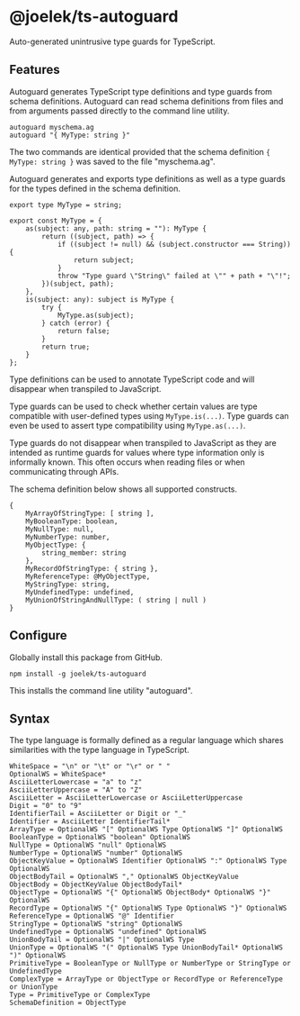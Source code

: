 # @joelek/ts-autoguard

Auto-generated unintrusive type guards for TypeScript.

## Features

Autoguard generates TypeScript type definitions and type guards from schema definitions. Autoguard can read schema definitions from files and from arguments passed directly to the command line utility.

```
autoguard myschema.ag
autoguard "{ MyType: string }"
```

The two commands are identical provided that the schema definition `{ MyType: string }` was saved to the file "myschema.ag".

Autoguard generates and exports type definitions as well as a type guards for the types defined in the schema definition.

```
export type MyType = string;

export const MyType = {
	as(subject: any, path: string = ""): MyType {
		return ((subject, path) => {
			if ((subject != null) && (subject.constructor === String)) {
				return subject;
			}
			throw "Type guard \"String\" failed at \"" + path + "\"!";
		})(subject, path);
	},
	is(subject: any): subject is MyType {
		try {
			MyType.as(subject);
		} catch (error) {
			return false;
		}
		return true;
	}
};
```

Type definitions can be used to annotate TypeScript code and will disappear when transpiled to JavaScript.

Type guards can be used to check whether certain values are type compatible with user-defined types using `MyType.is(...)`. Type guards can even be used to assert type compatibility using `MyType.as(...)`.

Type guards do not disappear when transpiled to JavaScript as they are intended as runtime guards for values where type information only is informally known. This often occurs when reading files or when communicating through APIs.

The schema definition below shows all supported constructs.

```
{
	MyArrayOfStringType: [ string ],
	MyBooleanType: boolean,
	MyNullType: null,
	MyNumberType: number,
	MyObjectType: {
		string_member: string
	},
	MyRecordOfStringType: { string },
	MyReferenceType: @MyObjectType,
	MyStringType: string,
	MyUndefinedType: undefined,
	MyUnionOfStringAndNullType: ( string | null )
}
```

## Configure

Globally install this package from GitHub.

```
npm install -g joelek/ts-autoguard
```

This installs the command line utility "autoguard".

## Syntax

The type language is formally defined as a regular language which shares similarities with the type language in TypeScript.

```
WhiteSpace = "\n" or "\t" or "\r" or " "
OptionalWS = WhiteSpace*
AsciiLetterLowercase = "a" to "z"
AsciiLetterUppercase = "A" to "Z"
AsciiLetter = AsciiLetterLowercase or AsciiLetterUppercase
Digit = "0" to "9"
IdentifierTail = AsciiLetter or Digit or "_"
Identifier = AsciiLetter IdentifierTail*
ArrayType = OptionalWS "[" OptionalWS Type OptionalWS "]" OptionalWS
BooleanType = OptionalWS "boolean" OptionalWS
NullType = OptionalWS "null" OptionalWS
NumberType = OptionalWS "number" OptionalWS
ObjectKeyValue = OptionalWS Identifier OptionalWS ":" OptionalWS Type OptionalWS
ObjectBodyTail = OptionalWS "," OptionalWS ObjectKeyValue
ObjectBody = ObjectKeyValue ObjectBodyTail*
ObjectType = OptionalWS "{" OptionalWS ObjectBody* OptionalWS "}" OptionalWS
RecordType = OptionalWS "{" OptionalWS Type OptionalWS "}" OptionalWS
ReferenceType = OptionalWS "@" Identifier
StringType = OptionalWS "string" OptionalWS
UndefinedType = OptionalWS "undefined" OptionalWS
UnionBodyTail = OptionalWS "|" OptionalWS Type
UnionType = OptionalWS "(" OptionalWS Type UnionBodyTail* OptionalWS ")" OptionalWS
PrimitiveType = BooleanType or NullType or NumberType or StringType or UndefinedType
ComplexType = ArrayType or ObjectType or RecordType or ReferenceType or UnionType
Type = PrimitiveType or ComplexType
SchemaDefinition = ObjectType
```
